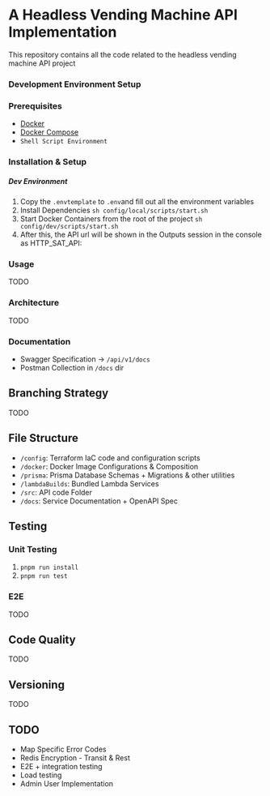 # A Headless Vending Machine API Implementation

This repository contains all the code related to the headless vending machine API project

### Development Environment Setup


### Prerequisites

- [Docker](https://www.docker.com/get-started)
- [Docker Compose](https://docs.docker.com/compose/install/)
- `Shell Script Environment`

### Installation & Setup

##### Dev Environment

1. Copy the `.envtemplate` to `.env`and fill out all the environment variables
1. Install Dependencies ` sh config/local/scripts/start.sh `
1. Start Docker Containers from the root of the project `sh config/dev/scripts/start.sh`
1. After this, the API url will be shown in the Outputs session in the console as HTTP_SAT_API:


### Usage

TODO


### Architecture

TODO

### Documentation

- Swagger Specification -> `/api/v1/docs`
- Postman Collection in `/docs` dir


## Branching Strategy

TODO

## File Structure

- `/config`: Terraform IaC code and configuration scripts
- `/docker`: Docker Image Configurations & Composition
- `/prisma`: Prisma Database Schemas + Migrations & other utilities
- `/lambdaBuilds`: Bundled Lambda Services
- `/src`: API code Folder
- `/docs`: Service Documentation + OpenAPI Spec

## Testing

### Unit Testing

1. `pnpm run install`
2. `pnpm run test`

### E2E 

TODO

## Code Quality

TODO

## Versioning

TODO


## TODO

- Map Specific Error Codes
- Redis Encryption - Transit & Rest
- E2E + integration testing
- Load testing
- Admin User Implementation
